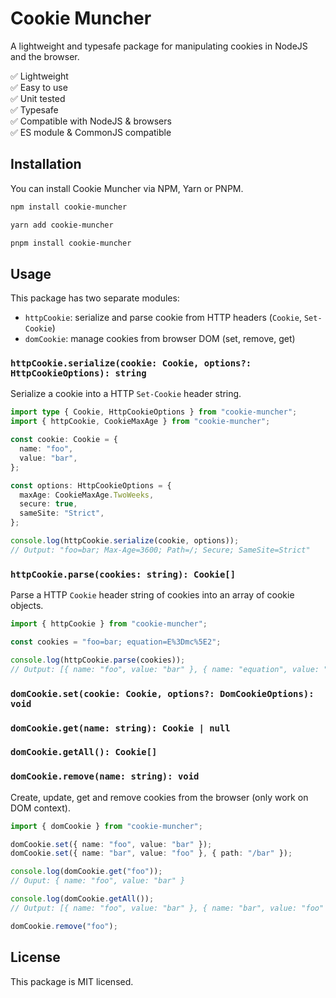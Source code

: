 # Cookie Muncher
A lightweight and typesafe package for manipulating cookies in NodeJS and the browser.

✅ Lightweight  
✅ Easy to use  
✅ Unit tested  
✅ Typesafe  
✅ Compatible with NodeJS & browsers  
✅ ES module & CommonJS compatible  

## Installation
You can install Cookie Muncher via NPM, Yarn or PNPM.

```sh
npm install cookie-muncher
```

```sh
yarn add cookie-muncher
```

```sh
pnpm install cookie-muncher
```

## Usage
This package has two separate modules:
- `httpCookie`: serialize and parse cookie from HTTP headers (`Cookie`, `Set-Cookie`)
- `domCookie`: manage cookies from browser DOM (set, remove, get)

### `httpCookie.serialize(cookie: Cookie, options?: HttpCookieOptions): string`
Serialize a cookie into a HTTP `Set-Cookie` header string.

```ts
import type { Cookie, HttpCookieOptions } from "cookie-muncher";
import { httpCookie, CookieMaxAge } from "cookie-muncher";

const cookie: Cookie = {
  name: "foo",
  value: "bar",
};

const options: HttpCookieOptions = {
  maxAge: CookieMaxAge.TwoWeeks,
  secure: true,
  sameSite: "Strict",
};

console.log(httpCookie.serialize(cookie, options));
// Output: "foo=bar; Max-Age=3600; Path=/; Secure; SameSite=Strict"
```

### `httpCookie.parse(cookies: string): Cookie[]`
Parse a HTTP `Cookie` header string of cookies into an array of cookie objects.

```ts
import { httpCookie } from "cookie-muncher";

const cookies = "foo=bar; equation=E%3Dmc%5E2";

console.log(httpCookie.parse(cookies));
// Output: [{ name: "foo", value: "bar" }, { name: "equation", value: "E=mc^2" }]
```

### `domCookie.set(cookie: Cookie, options?: DomCookieOptions): void`
### `domCookie.get(name: string): Cookie | null`
### `domCookie.getAll(): Cookie[]`
### `domCookie.remove(name: string): void`
Create, update, get and remove cookies from the browser (only work on DOM context).

```ts
import { domCookie } from "cookie-muncher";
```

```ts
domCookie.set({ name: "foo", value: "bar" });
domCookie.set({ name: "bar", value: "foo" }, { path: "/bar" });
```

```ts
console.log(domCookie.get("foo")); 
// Ouput: { name: "foo", value: "bar" }
```

```ts
console.log(domCookie.getAll());
// Output: [{ name: "foo", value: "bar" }, { name: "bar", value: "foo" }]
```

```ts
domCookie.remove("foo");
```

## License
This package is MIT licensed.